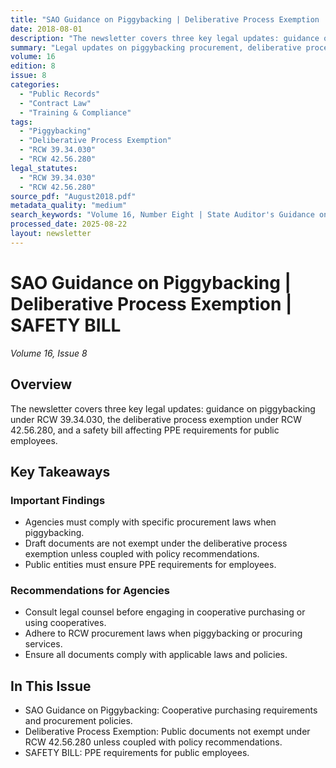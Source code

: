 ```yaml
---
title: "SAO Guidance on Piggybacking | Deliberative Process Exemption | SAFETY BILL"
date: 2018-08-01
description: "The newsletter covers three key legal updates: guidance on piggybacking under RCW 39.34.030, the deliberative process exemption under RCW 42.56.280, and a safety bill affecting PPE requirements for public employees."
summary: "Legal updates on piggybacking procurement, deliberative process exemption, and PPE safety requirements for public employees."
volume: 16
edition: 8
issue: 8
categories:
  - "Public Records"
  - "Contract Law"
  - "Training & Compliance"
tags:
  - "Piggybacking"
  - "Deliberative Process Exemption"
  - "RCW 39.34.030"
  - "RCW 42.56.280"
legal_statutes:
  - "RCW 39.34.030"
  - "RCW 42.56.280"
source_pdf: "August2018.pdf"
metadata_quality: "medium"
search_keywords: "Volume 16, Number Eight | State Auditor's Guidance on Piggybacking | Deliberative Process Exemption | SAFETY BILL | Public agencies | Procurement laws | RCW 39.34.030 | RCW 42.56.280..."
processed_date: 2025-08-22
layout: newsletter
---
```


# SAO Guidance on Piggybacking | Deliberative Process Exemption | SAFETY BILL

*Volume 16, Issue 8*

## Overview

The newsletter covers three key legal updates: guidance on piggybacking under RCW 39.34.030, the deliberative process exemption under RCW 42.56.280, and a safety bill affecting PPE requirements for public employees.

## Key Takeaways

### Important Findings

- Agencies must comply with specific procurement laws when piggybacking.
- Draft documents are not exempt under the deliberative process exemption unless coupled with policy recommendations.
- Public entities must ensure PPE requirements for employees.

### Recommendations for Agencies

- Consult legal counsel before engaging in cooperative purchasing or using cooperatives.
- Adhere to RCW procurement laws when piggybacking or procuring services.
- Ensure all documents comply with applicable laws and policies.

## In This Issue

- SAO Guidance on Piggybacking: Cooperative purchasing requirements and procurement policies.
- Deliberative Process Exemption: Public documents not exempt under RCW 42.56.280 unless coupled with policy recommendations.
- SAFETY BILL: PPE requirements for public employees.

